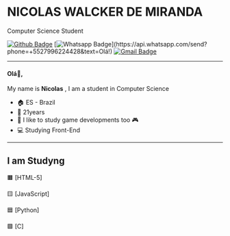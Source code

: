 # NICOLAS WALCKER DE MIRANDA

Computer Science Student


[![Github Badge](https://img.shields.io/badge/-Github-000?style=flat-square&logo=Github&logoColor=white&link=link_do_seu_perfil_no_github)](https://github.com/nicolaswalcker)
[![Whatsapp Badge](https://img.shields.io/badge/-Whatsapp-4CA143?style=flat-square&labelColor=4CA143&logo=whatsapp&logoColor=white&link=https://api.whatsapp.com/send?phone=+5527996224428&text=Olá!)](https://api.whatsapp.com/send?phone=+5527996224428&text=Olá!)
[![Gmail Badge](https://img.shields.io/badge/-Gmail-c14438?style=flat-square&logo=Gmail&logoColor=white&link=mailto:nicaomaneirao@gmail.com)](mailto:nicaomaneirao@gmail.com)
***





#### Olá:wave:,

My name is **Nicolas** , I am a student in Computer Science 

- :house: ES - Brazil
- :adult: 21years
- :memo: I like to study game developments too :video_game:
- :computer: Studying Front-End

***

## I am Studyng
 :orange_square: [HTML-5]
 
 :yellow_square: [JavaScript]
 
 :blue_square: [Python]
 
 🟪 [C]


